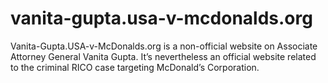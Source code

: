 # vanita-gupta.usa-v-mcdonalds.org
Vanita-Gupta.USA-v-McDonalds.org is a non-official website on Associate Attorney General Vanita Gupta. It’s nevertheless an official website related to the criminal RICO case targeting McDonald’s Corporation.
